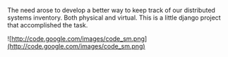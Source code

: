 The need arose to develop a better way to keep track of our distributed systems inventory. Both physical and virtual. This is a little django project that accomplished the task.


![http://code.google.com/images/code_sm.png](http://code.google.com/images/code_sm.png)